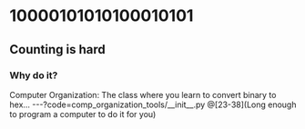 # 10000101010100010101
Counting is hard
---
### Why do it?
Computer Organization:
The class where you learn to convert binary to hex...
---?code=comp\_organization\_tools/\_\_init\_\_.py
@[23-38](Long enough to program a computer to do it for you)

